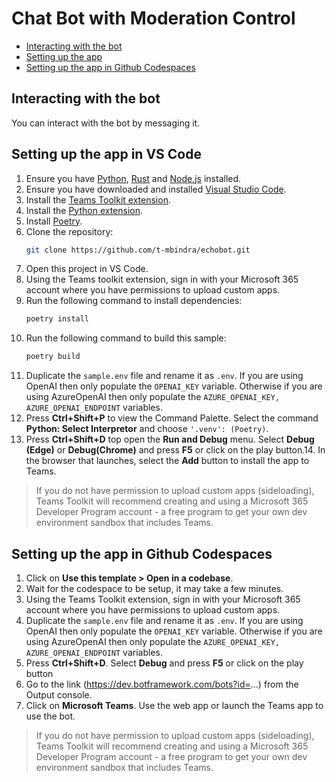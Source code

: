 # Chat Bot with Moderation Control

<!-- @import "[TOC]" {cmd="toc" depthFrom=1 depthTo=6 orderedList=false} -->

<!-- code_chunk_output -->

- [Interacting with the bot](#interacting-with-the-bot)
- [Setting up the app](#setting-up-the-app-in-VS-Code)
- [Setting up the app in Github Codespaces](#setting-up-the-app-in-github-codespaces)

<!-- /code_chunk_output -->

## Interacting with the bot

You can interact with the bot by messaging it.

## Setting up the app in VS Code
1. Ensure you have [Python](https://www.python.org/downloads/), [Rust](https://www.rust-lang.org/tools/install) and [Node.js](https://nodejs.org/en/download/package-manager) installed.
2. Ensure you have downloaded and installed [Visual Studio Code](https://code.visualstudio.com/docs/setup/setup-overview).
3. Install the [Teams Toolkit extension](https://marketplace.visualstudio.com/items?itemName=TeamsDevApp.ms-teams-vscode-extension).
4. Install the [Python extension](https://marketplace.visualstudio.com/items?itemName=ms-python.python).
5. Install [Poetry](https://python-poetry.org/docs/#installation).
6.  Clone the repository:
    ```bash
    git clone https://github.com/t-mbindra/echobot.git
    ```
7. Open this project in VS Code.
8. Using the Teams toolkit extension, sign in with your Microsoft 365 account where you have permissions to upload custom apps.
9. Run the following command to install dependencies:
    ```bash
    poetry install
    ```
10. Run the following command to build this sample:
      ```bash
      poetry build
      ```
11. Duplicate the ```sample.env``` file and rename it as ```.env```. If you are using OpenAI then only populate the ```OPENAI_KEY``` variable. Otherwise if you are using AzureOpenAI then only populate the ```AZURE_OPENAI_KEY, AZURE_OPENAI_ENDPOINT``` variables.
12. Press **Ctrl+Shift+P** to view the Command Palette. Select the command **Python: Select Interpretor** and choose ```'.venv': (Poetry)```.
13. Press **Ctrl+Shift+D** top open the **Run and Debug** menu. Select **Debug (Edge)** or **Debug(Chrome)** and press **F5** or click on the play button.14. In the browser that launches, select the **Add** button to install the app to Teams.

> If you do not have permission to upload custom apps (sideloading), Teams Toolkit will recommend creating and using a Microsoft 365 Developer Program account - a free program to get your own dev environment sandbox that includes Teams.

## Setting up the app in Github Codespaces

1. Click on **Use this template > Open in a codebase**.
2. Wait for the codespace to be setup, it may take a few minutes.
3. Using the Teams Toolkit extension, sign in with your Microsoft 365 account where you have permissions to upload custom apps.
4.  Duplicate the ```sample.env``` file and rename it as ```.env```. If you are using OpenAI then only populate the ```OPENAI_KEY``` variable. Otherwise if you are using AzureOpenAI then only populate the ```AZURE_OPENAI_KEY, AZURE_OPENAI_ENDPOINT``` variables.
5. Press **Ctrl+Shift+D**. Select **Debug** and press **F5** or click on the play button
6. Go to the link (https://dev.botframework.com/bots?id=...) from the Output console.
7. Click on **Microsoft Teams**. Use the web app or launch the Teams app to use the bot.

> If you do not have permission to upload custom apps (sideloading), Teams Toolkit will recommend creating and using a Microsoft 365 Developer Program account - a free program to get your own dev environment sandbox that includes Teams.
